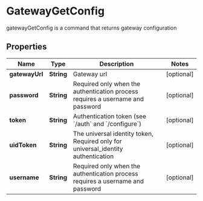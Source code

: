 

# GatewayGetConfig

gatewayGetConfig is a command that returns gateway configuration
## Properties

Name | Type | Description | Notes
------------ | ------------- | ------------- | -------------
**gatewayUrl** | **String** | Gateway url |  [optional]
**password** | **String** | Required only when the authentication process requires a username and password |  [optional]
**token** | **String** | Authentication token (see &#x60;/auth&#x60; and &#x60;/configure&#x60;) |  [optional]
**uidToken** | **String** | The universal identity token, Required only for universal_identity authentication |  [optional]
**username** | **String** | Required only when the authentication process requires a username and password |  [optional]



